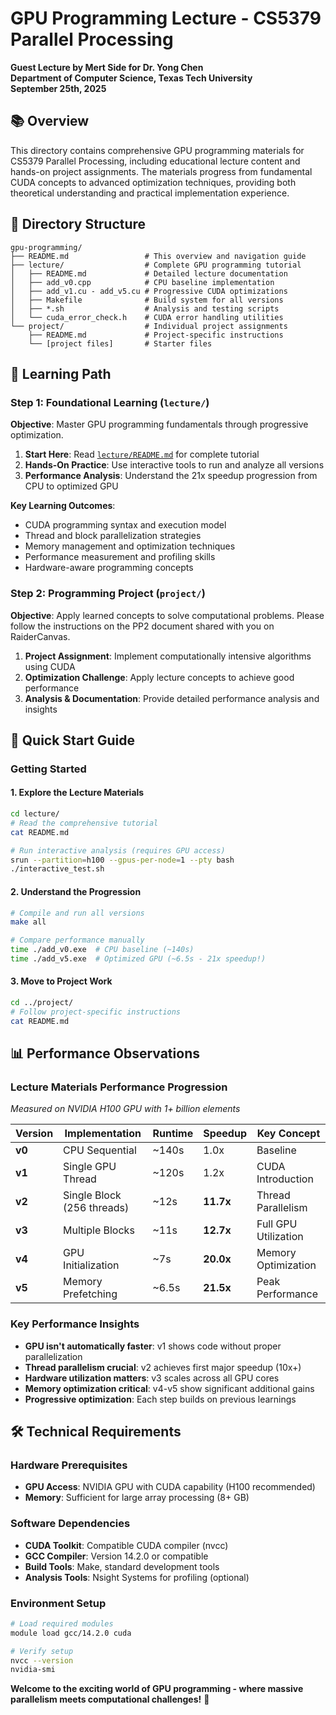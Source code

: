 # GPU Programming Lecture - CS5379 Parallel Processing

**Guest Lecture by Mert Side for Dr. Yong Chen**  
**Department of Computer Science, Texas Tech University**  
**September 25th, 2025**

## 📚 Overview

This directory contains comprehensive GPU programming materials for CS5379 Parallel Processing, including educational lecture content and hands-on project assignments. The materials progress from fundamental CUDA concepts to advanced optimization techniques, providing both theoretical understanding and practical implementation experience.

## 📁 Directory Structure

```
gpu-programming/
├── README.md                 # This overview and navigation guide
├── lecture/                  # Complete GPU programming tutorial
│   ├── README.md             # Detailed lecture documentation
│   ├── add_v0.cpp            # CPU baseline implementation
│   ├── add_v1.cu - add_v5.cu # Progressive CUDA optimizations
│   ├── Makefile              # Build system for all versions
│   ├── *.sh                  # Analysis and testing scripts
│   └── cuda_error_check.h    # CUDA error handling utilities
└── project/                  # Individual project assignments
    ├── README.md             # Project-specific instructions
    └── [project files]       # Starter files
```

## 🎯 Learning Path

### **Step 1: Foundational Learning (`lecture/`)**
**Objective**: Master GPU programming fundamentals through progressive optimization.

1. **Start Here**: Read [`lecture/README.md`](lecture/README.md) for complete tutorial
2. **Hands-On Practice**: Use interactive tools to run and analyze all versions
3. **Performance Analysis**: Understand the 21x speedup progression from CPU to optimized GPU

**Key Learning Outcomes**:
- CUDA programming syntax and execution model
- Thread and block parallelization strategies  
- Memory management and optimization techniques
- Performance measurement and profiling skills
- Hardware-aware programming concepts

### **Step 2: Programming Project (`project/`)**
**Objective**: Apply learned concepts to solve computational problems. Please follow the instructions on the PP2 document shared with you on RaiderCanvas.

1. **Project Assignment**: Implement computationally intensive algorithms using CUDA
2. **Optimization Challenge**: Apply lecture concepts to achieve good performance
3. **Analysis & Documentation**: Provide detailed performance analysis and insights

## 🚀 Quick Start Guide

### **Getting Started**

#### **1. Explore the Lecture Materials**
```bash
cd lecture/
# Read the comprehensive tutorial
cat README.md

# Run interactive analysis (requires GPU access)
srun --partition=h100 --gpus-per-node=1 --pty bash
./interactive_test.sh
```

#### **2. Understand the Progression**
```bash
# Compile and run all versions
make all

# Compare performance manually
time ./add_v0.exe  # CPU baseline (~140s)
time ./add_v5.exe  # Optimized GPU (~6.5s - 21x speedup!)
```

#### **3. Move to Project Work**
```bash
cd ../project/
# Follow project-specific instructions
cat README.md
```

## 📊 Performance Observations

### **Lecture Materials Performance Progression**
*Measured on NVIDIA H100 GPU with 1+ billion elements*

| Version | Implementation | Runtime | Speedup | Key Concept |
|---------|----------------|---------|---------|-------------|
| **v0** | CPU Sequential | ~140s | 1.0x | Baseline |
| **v1** | Single GPU Thread | ~120s | 1.2x | CUDA Introduction |
| **v2** | Single Block (256 threads) | ~12s | **11.7x** | Thread Parallelism |
| **v3** | Multiple Blocks | ~11s | **12.7x** | Full GPU Utilization |
| **v4** | GPU Initialization | ~7s | **20.0x** | Memory Optimization |
| **v5** | Memory Prefetching | ~6.5s | **21.5x** | Peak Performance |

### **Key Performance Insights**
- **GPU isn't automatically faster**: v1 shows code without proper parallelization
- **Thread parallelism crucial**: v2 achieves first major speedup (10x+)
- **Hardware utilization matters**: v3 scales across all GPU cores
- **Memory optimization critical**: v4-v5 show significant additional gains
- **Progressive optimization**: Each step builds on previous learnings

## 🛠️ Technical Requirements

### **Hardware Prerequisites**
- **GPU Access**: NVIDIA GPU with CUDA capability (H100 recommended)
- **Memory**: Sufficient for large array processing (8+ GB)

### **Software Dependencies**
- **CUDA Toolkit**: Compatible CUDA compiler (nvcc)
- **GCC Compiler**: Version 14.2.0 or compatible
- **Build Tools**: Make, standard development tools
- **Analysis Tools**: Nsight Systems for profiling (optional)

### **Environment Setup**
```bash
# Load required modules
module load gcc/14.2.0 cuda

# Verify setup
nvcc --version
nvidia-smi
```

**Welcome to the exciting world of GPU programming - where massive parallelism meets computational challenges!** 🚀